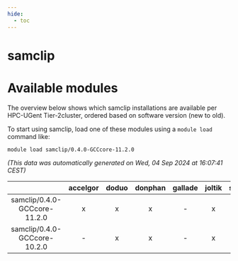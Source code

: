 ```yaml
---
hide:
  - toc
---
```


samclip
=======

# Available modules


The overview below shows which samclip installations are available per HPC-UGent Tier-2cluster, ordered based on software version (new to old).

To start using samclip, load one of these modules using a `module load` command like:

```shell
module load samclip/0.4.0-GCCcore-11.2.0
```

*(This data was automatically generated on Wed, 04 Sep 2024 at 16:07:41 CEST)*  

| |accelgor|doduo|donphan|gallade|joltik|shinx|skitty|
| :---: | :---: | :---: | :---: | :---: | :---: | :---: | :---: |
|samclip/0.4.0-GCCcore-11.2.0|x|x|x|-|x|-|x|
|samclip/0.4.0-GCCcore-10.2.0|-|x|x|-|x|-|x|
